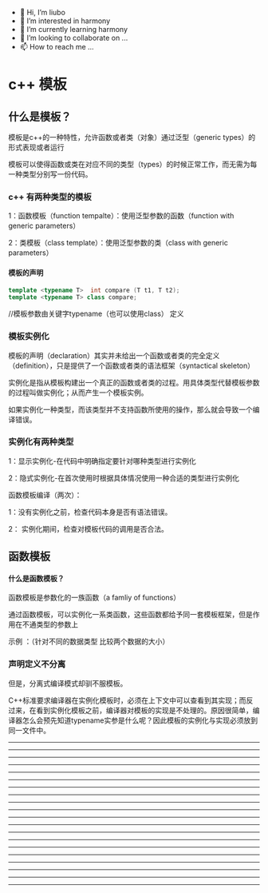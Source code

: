 * 👋 Hi, I’m liubo
* 👀 I’m interested in harmony
* 🌱 I’m currently learning harmony
* 💞️ I’m looking to collaborate on ...
* 📫 How to reach me ...



# c++ 模板









## 什么是模板？

模板是c++的一种特性，允许函数或者类（对象）通过泛型（generic types）的形式表现或者运行

模板可以使得函数或类在对应不同的类型（types）的时候正常工作，而无需为每一种类型分别写一份代码。









### c++ 有两种类型的模板

1：函数模板（function tempalte）：使用泛型参数的函数（function with generic parameters）

2：类模板（class template）：使用泛型参数的类（class with generic parameters）


#### 模板的声明

```c++
template <typename T>  int compare (T t1, T t2);
template <typename T> class compare;
```

//模板参数由关键字typename（也可以使用class） 定义



### 模板实例化

模板的声明（declaration）其实并未给出一个函数或者类的完全定义（definition），只是提供了一个函数或者类的语法框架（syntactical skeleton）

实例化是指从模板构建出一个真正的函数或者类的过程。用具体类型代替模板参数的过程叫做实例化；从而产生一个模板实例。

如果实例化一种类型，而该类型并不支持函数所使用的操作，那么就会导致一个编译错误。

### 实例化有两种类型

1：显示实例化-在代码中明确指定要针对哪种类型进行实例化

2：隐式实例化-在首次使用时根据具体情况使用一种合适的类型进行实例化

函数模板编译（两次）：

1：没有实例化之前，检查代码本身是否有语法错误。

2： 实例化期间，检查对模板代码的调用是否合法。







## 函数模板

#### 什么是函数模板？

函数模板是参数化的一族函数（a famliy of functions）

通过函数模板，可以实例化一系类函数，这些函数都给予同一套模板框架，但是作用在不通类型的参数上

示例 ：（针对不同的数据类型 比较两个数据的大小）













### 声明定义不分离

但是，分离式编译模式却驯不服模板。

C++标准要求编译器在实例化模板时，必须在上下文中可以查看到其实现；而反过来，在看到实例化模板之前，编译器对模板的实现是不处理的。原因很简单，编译器怎么会预先知道typename实参是什么呢？因此模板的实例化与实现必须放到同一文件中。













---

---

---

---

---

---

---

---

---

---

---

---

---

---

---

---

---

---

---

---













  

